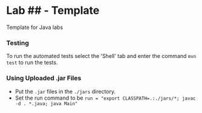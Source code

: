 # Lab ## - Template

Template for Java labs

### Testing

To run the automated tests select the 'Shell' tab and enter the command `mvn test` to run the tests.

### Using Uploaded .jar Files

- Put the `.jar` files in the `./jars` directory.
- Set the run command to be `run = "export CLASSPATH=.:./jars/*; javac -d . *.java; java Main"`
